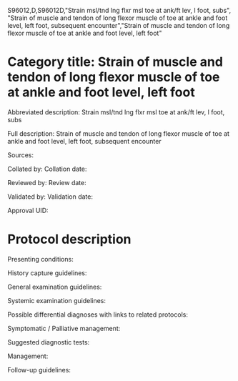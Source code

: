 S96012,D,S96012D,"Strain msl/tnd lng flxr msl toe at ank/ft lev, l foot, subs", "Strain of muscle and tendon of long flexor muscle of toe at ankle and foot level, left foot, subsequent encounter","Strain of muscle and tendon of long flexor muscle of toe at ankle and foot level, left foot"
# Category title: Strain of muscle and tendon of long flexor muscle of toe at ankle and foot level, left foot

Abbreviated description: Strain msl/tnd lng flxr msl toe at ank/ft lev, l foot, subs

Full description: Strain of muscle and tendon of long flexor muscle of toe at ankle and foot level, left foot, subsequent encounter

Sources:

Collated by:
Collation date:

Reviewed by:
Review date:

Validated by:
Validation date:

Approval UID:

# Protocol description

Presenting conditions:

History capture guidelines:

General examination guidelines:

Systemic examination guidelines:

Possible differential diagnoses with links to related protocols:

Symptomatic / Palliative management:

Suggested diagnostic tests:

Management:

Follow-up guidelines:
